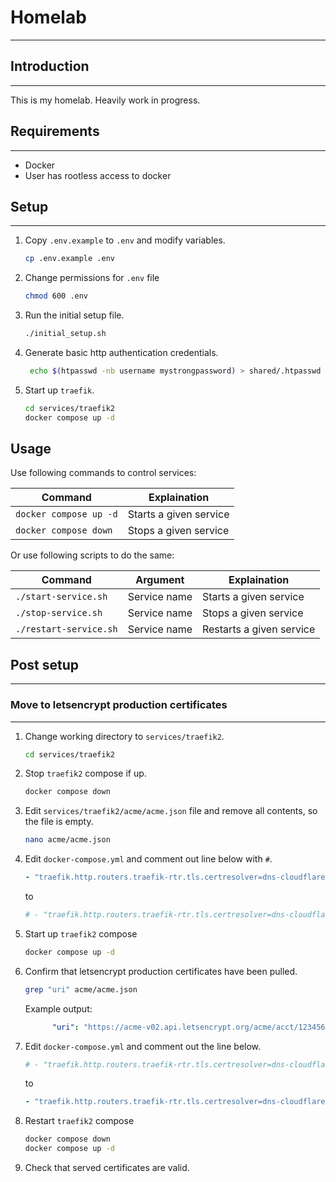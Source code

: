 # Homelab

---

## Introduction

---

This is my homelab. Heavily work in progress.

## Requirements

---

- Docker
- User has rootless access to docker

## Setup

---

1. Copy `.env.example` to `.env` and modify variables.
    ```bash
    cp .env.example .env
    ```

2. Change permissions for `.env` file
    ```bash
    chmod 600 .env
    ```

3. Run the initial setup file.
    ```bash
    ./initial_setup.sh
    ```

4. Generate basic http authentication credentials.
    ```bash
     echo $(htpasswd -nb username mystrongpassword) > shared/.htpasswd
    ```

5. Start up `traefik`.
    ```bash
    cd services/traefik2
    docker compose up -d
    ```

## Usage

Use following commands to control services:

Command | Explaination
-|-
`docker compose up -d` | Starts a given service
`docker compose down`  | Stops a given service

Or use following scripts to do the same:

Command | Argument | Explaination
-|-|-
`./start-service.sh`   | Service name | Starts a given service
`./stop-service.sh`    | Service name | Stops a given service
`./restart-service.sh` | Service name | Restarts a given service

## Post setup

---

### Move to letsencrypt production certificates

---

1. Change working directory to `services/traefik2`.
    ```bash
    cd services/traefik2
    ```

2. Stop `traefik2` compose if up.
    ```bash
    docker compose down
    ```

3. Edit `services/traefik2/acme/acme.json` file and remove all contents, so the file is empty.
    ```bash
    nano acme/acme.json
    ```

4. Edit `docker-compose.yml` and comment out line below with `#`.
    ```yml
    - "traefik.http.routers.traefik-rtr.tls.certresolver=dns-cloudflare"
    ```
    to
    ```yml
    # - "traefik.http.routers.traefik-rtr.tls.certresolver=dns-cloudflare"
    ```

5. Start up `traefik2` compose
    ```bash
    docker compose up -d
    ```

6. Confirm that letsencrypt production certificates have been pulled.
    ```bash
    grep "uri" acme/acme.json
    ```

    Example output: 

    ```yml
          "uri": "https://acme-v02.api.letsencrypt.org/acme/acct/123456789"
    ```
7. Edit `docker-compose.yml` and comment out the line below.

    ```yml
    # - "traefik.http.routers.traefik-rtr.tls.certresolver=dns-cloudflare"
    ```
    to
    ```yml
    - "traefik.http.routers.traefik-rtr.tls.certresolver=dns-cloudflare"
    ```

8. Restart `traefik2` compose
    ```bash
    docker compose down
    docker compose up -d
    ```

9. Check that served certificates are valid.
